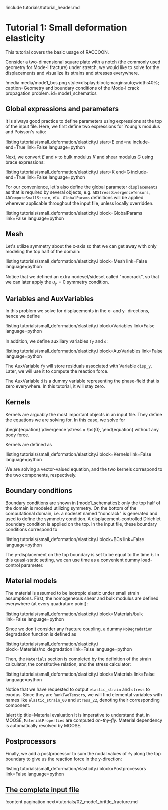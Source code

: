 !include tutorials/tutorial_header.md

# Tutorial 1: Small deformation elasticity

This tutorial covers the basic usage of RACCOON.

Consider a two-dimensional square plate with a notch (the commonly used geometry for Mode-I fracture) under stretch, we would like to solve for the displacements and visualize its strains and stresses everywhere.

!media media/mode1_bcs.png style=display:block;margin:auto;width:40%; caption=Geometry and boundary conditions of the Mode-I crack propagation problem. id=mode1_schematics

## Global expressions and parameters

It is always good practice to define parameters using expressions at the top of the input file. Here, we first define two expressions for Young's modulus and Poisson's ratio:

!listing tutorials/small_deformation/elasticity.i
         start=E
         end=nu
         include-end=True
         link=False
         language=python

Next, we convert $E$ and $\nu$ to bulk modulus $K$ and shear modulus $G$ using brace expressions:

!listing tutorials/small_deformation/elasticity.i
         start=K
         end=G
         include-end=True
         link=False
         language=python

For our convenience, let's also define the global parameter `displacements` as that is required by several objects, e.g. `ADStressDivergenceTensors`, `ADComputeSmallStrain`, etc.. `GlobalParams` definitions will be applied wherever applicable throughout the input file, unless locally overridden.

!listing tutorials/small_deformation/elasticity.i
         block=GlobalParams
         link=False
         language=python

## Mesh

Let's utilize symmetry about the x-axis so that we can get away with only modeling the top half of the domain:

!listing tutorials/small_deformation/elasticity.i
         block=Mesh
         link=False
         language=python

Notice that we defined an extra nodeset/sideset called "noncrack", so that we can later apply the $u_y = 0$ symmetry condition.

## Variables and AuxVariables

In this problem we solve for displacements in the x- and y- directions, hence we define

!listing tutorials/small_deformation/elasticity.i
         block=Variables
         link=False
         language=python

In addition, we define auxiliary variables `fy` and `d`:

!listing tutorials/small_deformation/elasticity.i
         block=AuxVariables
         link=False
         language=python

The AuxVariable `fy` will store residuals associated with Variable `disp_y`. Later, we will use it to compute the reaction force.

The AuxVariable `d` is a dummy variable representing the phase-field that is zero everywhere. In this tutorial, it will stay zero.

## Kernels

Kernels are arguably the most important objects in an input file. They define the equations we are solving for. In this case, we solve for

\begin{equation}
  \divergence \stress = \bs{0},
\end{equation}
without any body force.

Kernels are defined as

!listing tutorials/small_deformation/elasticity.i
         block=Kernels
         link=False
         language=python

We are solving a vector-valued equation, and the two kernels correspond to the two components, respectively.

## Boundary conditions

Boundary conditions are shown in [mode1_schematics]: only the top half of the domain is modeled utilizing symmetry. On the bottom of the computational domain, i.e. a nodeset named "noncrack" is generated and used to define the symmetry condition. A displacement-controlled Dirichlet boundary condition is applied on the top. In the input file, these boundary conditions correspond to

!listing tutorials/small_deformation/elasticity.i
         block=BCs
         link=False
         language=python

The y-displacement on the top boundary is set to be equal to the time `t`. In this quasi-static setting, we can use time as a convenient dummy load-control parameter.

## Material models

The material is assumed to be isotropic elastic under small strain assumptions. First, the homogeneous shear and bulk modulus are defined everywhere (at every quadrature point):

!listing tutorials/small_deformation/elasticity.i
         block=Materials/bulk
         link=False
         language=python

Since we don't consider any fracture coupling, a dummy `NoDegradation` degradation function is defined as

!listing tutorials/small_deformation/elasticity.i
         block=Materials/no_degradation
         link=False
         language=python

Then, the `Materials` section is completed by the definition of the strain calculator, the constitutive relation, and the stress calculator:

!listing tutorials/small_deformation/elasticity.i
         block=Materials
         link=False
         language=python

Notice that we have requested to output `elastic_strain` and `stress` to exodus. Since they are `RankTwoTensor`s, we will find elemental variables with names like `elastic_strain_00` and `stress_22`, denoting their corresponding component.

!alert tip title=Material evaluation
It is imperative to understand that, in MOOSE, `MaterialProperties` are computed *on-thy-fly*. Material dependency is automatically resolved by MOOSE.

## Postprocessors

Finally, we add a postprocessor to sum the nodal values of `fy` along the top boundary to give us the reaction force in the y-direction:

!listing tutorials/small_deformation/elasticity.i
         block=Postprocessors
         link=False
         language=python

## [The complete input file](tutorials/small_deformation/elasticity.i)

!content pagination next=tutorials/02_mode1_brittle_fracture.md
